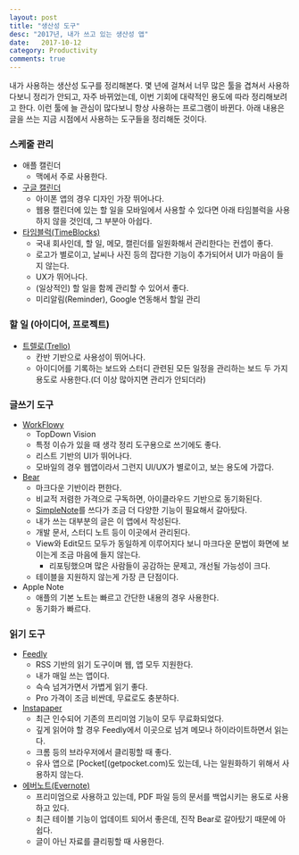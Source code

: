 ```yaml
---
layout: post
title: "생산성 도구"
desc: "2017년, 내가 쓰고 있는 생산성 앱"
date:   2017-10-12
category: Productivity
comments: true
---
```


내가 사용하는 생산성 도구를 정리해본다. 몇 년에 걸쳐서 너무 많은 툴을 겹쳐서 사용하다보니 정리가 안되고, 자주 바뀌었는데, 이번 기회에 대략적인 용도에 따라 정리해보려고 한다. 이런 툴에 늘 관심이 많다보니 항상 사용하는 프로그램이 바뀐다. 아래 내용은 글을 쓰는 지금 시점에서 사용하는 도구들을 정리해둔 것이다.

<p class="break"></p>

### 스케줄 관리

* 애플 캘린더
    * 맥에서 주로 사용한다.
* [구글 캘린더](calendar.google.com)
	* 아이폰 앱의 경우 디자인 가장 뛰어나다.
	* 웹용 캘린더에 있는 할 일을 모바일에서 사용할 수 있다면 아래 타임블럭을 사용하지 않을 것인데, 그 부분아 아쉽다.
* [타임블럭(TimeBlocks)](https://gettimeblocks.com/?lang=ko)
    * 국내 회사인데, 할 일, 메모, 캘린더를 일원화해서 관리한다는 컨셉이 좋다.
    * 로고가 별로이고, 날씨나 사진 등의 잡다한 기능이 추가되어서 UI가 마음이 들지 않는다.
    * UX가 뛰어나다.
	* (일상적인) 할 일을 함께 관리할 수 있어서 좋다.
	* 미리알림(Reminder), Google 연동해서 할일 관리

<p class="break"></p>

### 할 일 (아이디어, 프로젝트)

* [트렐로(Trello)](trello.com)
	* 칸반 기반으로 사용성이 뛰어나다.
	* 아이디어를 기록하는 보드와 스터디 관련된 모든 일정을 관리하는 보드 두 가지 용도로 사용한다.(더 이상 많아지면 관리가 안되더라)

<p class="break"></p>

### 글쓰기 도구

* [WorkFlowy](workflowy.com)
	* TopDown Vision
	* 특정 이슈가 있을 때 생각 정리 도구용으로 쓰기에도 좋다.
	* 리스트 기반의 UI가 뛰어나다.
	* 모바일의 경우 웹앱이라서 그런지 UI/UX가 별로이고, 보는 용도에 가깝다.
* [Bear](www.bear-writer.com/)
    * 마크다운 기반이라 편한다.
    * 비교적 저렴한 가격으로 구독하면, 아이클라우드 기반으로 동기화된다.
    * [SimpleNote](app.simplenote.com)를 쓰다가 조금 더 다양한 기능이 필요해서 갈아탔다.
	* 내가 쓰는 대부분의 글은 이 앱에서 작성된다.
	* 개발 문서, 스터디 노트 등이 이곳에서 관리된다.
	* View와 Edit모드 모두가 동일하게 이루어지다 보니 마크다운 문법이 화면에 보이는게 조금 마음에 들지 않는다.
        * 리포팅했으며 많은 사람들이 공감하는 문제고, 개선될 가능성이 크다.
    * 테이블을 지원하지 않는게 가장 큰 단점이다.
* Apple Note
    * 애플의 기본 노트는 빠르고 간단한 내용의 경우 사용한다.
    * 동기화가 빠르다.


<p class="break"></p>

### 읽기 도구

* [Feedly](feedly.com)
	* RSS 기반의 읽기 도구이며 웹, 앱 모두 지원한다.
    * 내가 매일 쓰는 앱이다.
    * 슥슥 넘겨가면서 가볍게 읽기 좋다.
    * Pro 가격이 조금 비싼데, 무료로도 충분하다.
* [Instapaper](instapaper.com)
    * 최근 인수되어 기존의 프리미엄 기능이 모두 무료화되었다.
    * 깊게 읽어야 할 경우 Feedly에서 이곳으로 넘겨 메모나 하이라이트하면서 읽는다.
	* 크롬 등의 브라우저에서 클리핑할 때 좋다.
	* 유사 앱으로 [Pocket[(getpocket.com)도 있는데, 나는 일원화하기 위해서 사용하지 않는다.
* [에버노트(Evernote)]()
    * 프리미엄으로 사용하고 있는데, PDF 파일 등의 문서를 백업시키는 용도로 사용하고 있다.
    * 최근 테이블 기능이 업데이트 되어서 좋은데, 진작 Bear로 갈아탔기 때문에 아쉽다.
	* 글이 아닌 자료를 클리핑할 때 사용한다.



